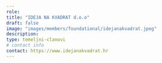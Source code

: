 ```yaml
---
role: 
title: "IDEJA NA KVADRAT d.o.o"
draft: false
image: "images/members/foundational/idejanakvadrat.jpeg"
description: 
type: temeljni-clanovi
# contact info
contact: https://www.idejanakvadrat.hr
---
```


